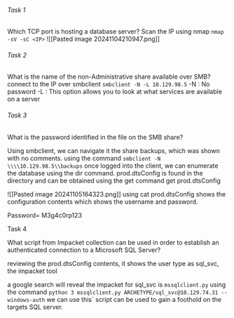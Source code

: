 ###### Task 1

Which TCP port is hosting a database server?
Scan the IP using nmap 
`nmap -sV -sC <IP>`
![[Pasted image 20241104210947.png]]
###### Task 2

What is the name of the non-Administrative share available over SMB?
connect to the IP over smbclient 
`smbclient -N -L 10.129.98.5`
-N : No password
-L : This option allows you to look at what services are available on a server
###### Task 3

What is the password identified in the file on the SMB share?

Using smbclient, we can navigate it the share backups, which was shown with no comments.
using the command
`smbclient -N \\\\10.129.98.5\\backups`
once logged into the client, we can enumerate the database using the dir command. 
prod.dtsConfig is found in the directory and can be obtained using the get command
get prod.dtsConfig

![[Pasted image 20241105164323.png]]
using cat prod.dtsConfig shows the configuration contents which shows the username and password. 

Password= M3g4c0rp123

Task 4

What script from Impacket collection can be used in order to establish an authenticated connection to a Microsoft SQL Server?

reviewing the prod.dtsConfig contents, it shows the user type as sql_svc, the impacket tool 

a google search will reveal the impacket for sql_svc is 
`mssqlclient.py`
using the command
`python 3 mssqlclient.py ARCHETYPE/sql_svc@10.129.74.31 --windows-auth`
we can use this` script can be used to gain a foothold on the targets SQL server. 
